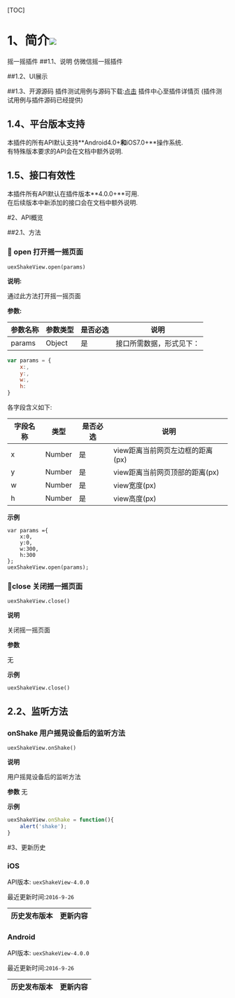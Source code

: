 [TOC]

 # 1、简介[![](http://appcan-download.oss-cn-beijing.aliyuncs.com/%E5%85%AC%E6%B5%8B%2Fgf.png)]()
摇一摇插件
##1.1、说明
仿微信摇一摇插件

##1.2、UI展示

##1.3、开源源码
插件测试用例与源码下载:[点击]() 插件中心至插件详情页 (插件测试用例与插件源码已经提供)

## 1.4、平台版本支持
本插件的所有API默认支持**Android4.0+**和**iOS7.0+**操作系统.  
有特殊版本要求的API会在文档中额外说明.

## 1.5、接口有效性
本插件所有API默认在插件版本**4.0.0+**可用.  
在后续版本中新添加的接口会在文档中额外说明.

#2、API概览

##2.1、方法

### 🍭 open 打开摇一摇页面

`uexShakeView.open(params)`

**说明:**

通过此方法打开摇一摇页面

**参数:**

| 参数名称     | 参数类型     | 是否必选 | 说明           |
| -------- | -------- | ---- | ------------ |
| params   | Object   | 是    | 接口所需数据，形式见下： |


```javascript
var params = {
	x:,
	y:,
	w:,
	h:
}
```

各字段含义如下:

| 字段名称 | 类型     | 是否必选 | 说明                   |
| ---- | ------ | ---- | -------------------- |
| x    | Number | 是    | view距离当前网页左边框的距离(px) |
| y    | Number | 是    | view距离当前网页顶部的距离(px)  |
| w    | Number | 是    | view宽度(px)           |
| h    | Number | 是    | view高度(px)           |
**示例**

```
var params ={
    x:0,
    y:0,
    w:300,
    h:300
};
uexShakeView.open(params);
```

### 🍭close  关闭摇一摇页面

`uexShakeView.close()`

**说明**

 关闭摇一摇页面

**参数**

无


**示例**

```
uexShakeView.close()
```

## 2.2、监听方法

### onShake  用户摇晃设备后的监听方法

`uexShakeView.onShake()`

**说明**

用户摇晃设备后的监听方法

**参数**
无

**示例**

```javascript
uexShakeView.onShake = function(){
	alert('shake');
}
```

#3、更新历史 

### iOS

API版本: `uexShakeView-4.0.0`

最近更新时间:`2016-9-26`

| 历史发布版本 | 更新内容              |
| ------ | ----------------- |

### Android

API版本: `uexShakeView-4.0.0`

最近更新时间:`2016-9-26`

| 历史发布版本 | 更新内容 |
| ------ | ---- |
